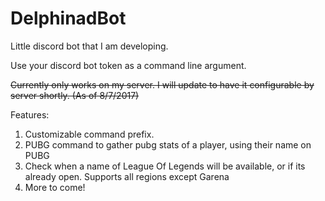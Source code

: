 # DelphinadBot
Little discord bot that I am developing.

Use your discord bot token as a command line argument.

~~Currently only works on my server. I will update to have it configurable by server shortly. (As of 8/7/2017)~~

Features:
 1. Customizable command prefix.
 2. PUBG command to gather pubg stats of a player, using their name on PUBG
 3. Check when a name of League Of Legends will be available, or if its already open. Supports all regions except Garena
 4. More to come!
